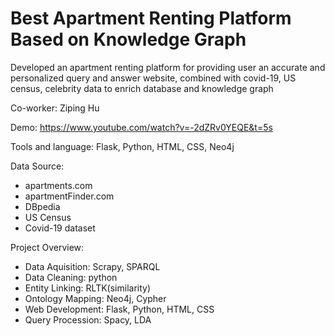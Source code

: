 # Best Apartment Renting Platform Based on Knowledge Graph
Developed an apartment renting platform for providing user an accurate and personalized query and answer website, combined with covid-19, US census, celebrity data to enrich database and knowledge graph

Co-worker: Ziping Hu

Demo: https://www.youtube.com/watch?v=-2dZRv0YEQE&t=5s

Tools and language: Flask, Python, HTML, CSS, Neo4j

Data Source:

- apartments.com
- apartmentFinder.com
- DBpedia
- US Census
- Covid-19 dataset

Project Overview:

- Data Aquisition: Scrapy, SPARQL
- Data Cleaning: python
- Entity Linking: RLTK(similarity)
- Ontology Mapping: Neo4j, Cypher
- Web Development: Flask, Python, HTML, CSS
- Query Procession: Spacy, LDA
